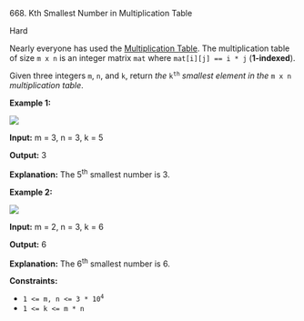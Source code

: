 ﻿668\. Kth Smallest Number in Multiplication Table

Hard

Nearly everyone has used the [Multiplication Table](https://en.wikipedia.org/wiki/Multiplication_table). The multiplication table of size `m x n` is an integer matrix `mat` where `mat[i][j] == i * j` (**1-indexed**).

Given three integers `m`, `n`, and `k`, return _the_ <code>k<sup>th</sup></code> _smallest element in the_ `m x n` _multiplication table_.

**Example 1:**

![](https://assets.leetcode.com/uploads/2021/05/02/multtable1-grid.jpg)

**Input:** m = 3, n = 3, k = 5

**Output:** 3

**Explanation:** The 5<sup>th</sup> smallest number is 3.

**Example 2:**

![](https://assets.leetcode.com/uploads/2021/05/02/multtable2-grid.jpg)

**Input:** m = 2, n = 3, k = 6

**Output:** 6

**Explanation:** The 6<sup>th</sup> smallest number is 6.

**Constraints:**

*   <code>1 <= m, n <= 3 * 10<sup>4</sup></code>
*   `1 <= k <= m * n`